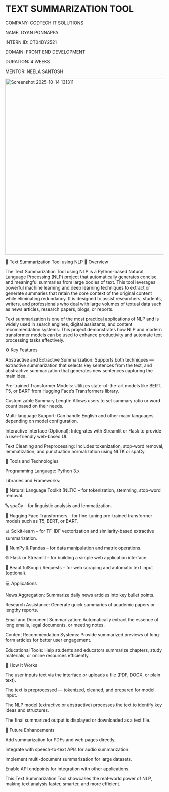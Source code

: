 # TEXT SUMMARIZATION TOOL

COMPANY: CODTECH IT SOLUTIONS

NAME: GYAN PONNAPPA 

INTERN ID: CT04DY2521

DOMAIN: FRONT END DEVELOPMENT

DURATION: 4 WEEKS

MENTOR: NEELA SANTOSH


<img width="1032" height="560" alt="Screenshot 2025-10-14 131311" src="https://github.com/user-attachments/assets/cea4b914-a3e3-47d5-b545-3cf9ef389492" />



🧠 Text Summarization Tool using NLP
📘 Overview

The Text Summarization Tool using NLP is a Python-based Natural Language Processing (NLP) project that automatically generates concise and meaningful summaries from large bodies of text. This tool leverages powerful machine learning and deep learning techniques to extract or generate summaries that retain the core context of the original content while eliminating redundancy. It is designed to assist researchers, students, writers, and professionals who deal with large volumes of textual data such as news articles, research papers, blogs, or reports.

Text summarization is one of the most practical applications of NLP and is widely used in search engines, digital assistants, and content recommendation systems. This project demonstrates how NLP and modern transformer models can be used to enhance productivity and automate text processing tasks effectively.

⚙️ Key Features

Abstractive and Extractive Summarization: Supports both techniques — extractive summarization that selects key sentences from the text, and abstractive summarization that generates new sentences capturing the main idea.

Pre-trained Transformer Models: Utilizes state-of-the-art models like BERT, T5, or BART from Hugging Face’s Transformers library.

Customizable Summary Length: Allows users to set summary ratio or word count based on their needs.

Multi-language Support: Can handle English and other major languages depending on model configuration.

Interactive Interface (Optional): Integrates with Streamlit or Flask to provide a user-friendly web-based UI.

Text Cleaning and Preprocessing: Includes tokenization, stop-word removal, lemmatization, and punctuation normalization using NLTK or spaCy.

🧩 Tools and Technologies

Programming Language: Python 3.x

Libraries and Frameworks:

🧠 Natural Language Toolkit (NLTK) – for tokenization, stemming, stop-word removal.

🔤 spaCy – for linguistic analysis and lemmatization.

🤗 Hugging Face Transformers – for fine-tuning pre-trained transformer models such as T5, BERT, or BART.

📊 Scikit-learn – for TF-IDF vectorization and similarity-based extractive summarization.

🧮 NumPy & Pandas – for data manipulation and matrix operations.

🌐 Flask or Streamlit – for building a simple web application interface.

📝 BeautifulSoup / Requests – for web scraping and automatic text input (optional).

💻 Applications

News Aggregation: Summarize daily news articles into key bullet points.

Research Assistance: Generate quick summaries of academic papers or lengthy reports.

Email and Document Summarization: Automatically extract the essence of long emails, legal documents, or meeting notes.

Content Recommendation Systems: Provide summarized previews of long-form articles for better user engagement.

Educational Tools: Help students and educators summarize chapters, study materials, or online resources efficiently.

🚀 How It Works

The user inputs text via the interface or uploads a file (PDF, DOCX, or plain text).

The text is preprocessed — tokenized, cleaned, and prepared for model input.

The NLP model (extractive or abstractive) processes the text to identify key ideas and structures.

The final summarized output is displayed or downloaded as a text file.

🔮 Future Enhancements

Add summarization for PDFs and web pages directly.

Integrate with speech-to-text APIs for audio summarization.

Implement multi-document summarization for large datasets.

Enable API endpoints for integration with other applications.

This Text Summarization Tool showcases the real-world power of NLP, making text analysis faster, smarter, and more efficient.



